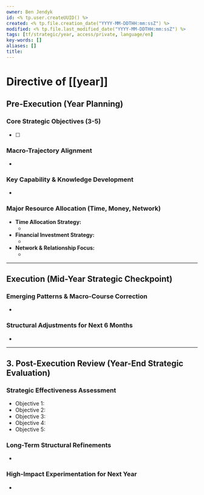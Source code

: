 ```yaml
---
owner: Ben Jendyk
id: <% tp.user.createUUID() %>
created: <% tp.file.creation_date("YYYY-MM-DDTHH:mm:ssZ") %>
modified: <% tp.file.last_modified_date("YYYY-MM-DDTHH:mm:ssZ") %>
tags: [tf/strategic/year, access/private, language/en]
key-words: []
aliases: []
title:
---
```


# Directive of [[year]]

## Pre-Execution (Year Planning)

### Core Strategic Objectives (3-5)
<!-- Define **3-5 high-impact objectives** for the year. These should focus on **capability development, major resource shifts, and long-term positioning**, rather than daily execution. -->
- [ ] 

### Macro-Trajectory Alignment
<!-- How does this year's focus align with **long-term positioning (5-year, 10-year objectives)?** Identify **structural shifts** required. -->
- 

### Key Capability & Knowledge Development
<!-- What **new skills, expertise, or intellectual capital** need to be built this year? (e.g., technical skills, leadership, finance, market specialisation). -->
- 

### Major Resource Allocation (Time, Money, Network)

- **Time Allocation Strategy:**  
  <!-- Where should **time investments** be reallocated? What should be cut? -->
  - 
- **Financial Investment Strategy:**  
  <!-- What **major financial bets** should be made this year? (e.g., business investment, market entry, personal asset building). -->
  - 
- **Network & Relationship Focus:**  
  <!-- Which **high-value relationships** should be built or strengthened? -->
  - 

---

## Execution (Mid-Year Strategic Checkpoint)

### Emerging Patterns & Macro-Course Correction
<!-- What trajectory patterns are emerging? Are strategic objectives still valid, or should **mid-year adjustments** be made? -->
- 

### Structural Adjustments for Next 6 Months
<!-- What **major operational or strategic corrections** should be made? Consider shifting focus, resource redistribution, or dropping ineffective initiatives. -->
- 

---

## 3. Post-Execution Review (Year-End Strategic Evaluation)

### Strategic Effectiveness Assessment
<!-- Did the **expected strategic outcomes** materialize? -->

- Objective 1: 
- Objective 2:  
- Objective 3:  
- Objective 4:  
- Objective 5:  

### Long-Term Structural Refinements
<!-- What **macro-level structural optimizations** should be made before moving into the next year? -->
- 

### High-Impact Experimentation for Next Year
<!-- What **one major strategic experiment** will be tested next year? This should be a **structural or systemic bet**, such as entering a new field, launching a venture, or rearchitecting a personal/professional framework. -->
- 
